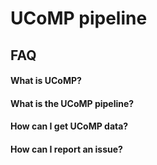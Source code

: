 # UCoMP pipeline

## FAQ

#### What is UCoMP?

#### What is the UCoMP pipeline?

#### How can I get UCoMP data?

#### How can I report an issue?
